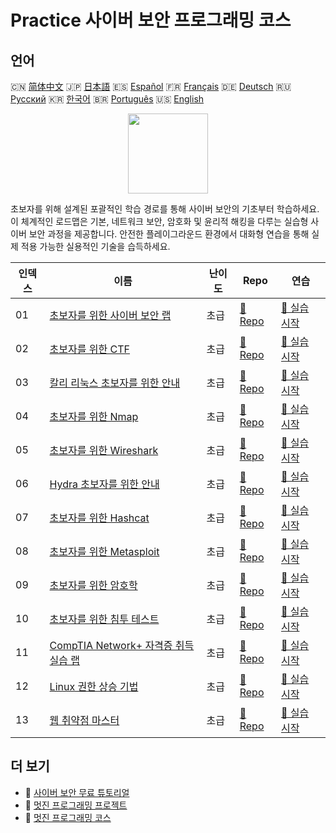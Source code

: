 # Practice 사이버 보안 프로그래밍 코스

## 언어

🇨🇳 [简体中文](README_zh.md) 🇯🇵 [日本語](README_ja.md) 🇪🇸 [Español](README_es.md) 🇫🇷 [Français](README_fr.md) 🇩🇪 [Deutsch](README_de.md) 🇷🇺 [Русский](README_ru.md) 🇰🇷 [한국어](README_ko.md) 🇧🇷 [Português](README_pt.md) 🇺🇸 [English](README.md) 

<div align="center">
<img width="128px" src="https://file.labex.io/path/Xke24vJbuOBk.png">
</div>

초보자를 위해 설계된 포괄적인 학습 경로를 통해 사이버 보안의 기초부터 학습하세요. 이 체계적인 로드맵은 기본, 네트워크 보안, 암호화 및 윤리적 해킹을 다루는 실습형 사이버 보안 과정을 제공합니다. 안전한 플레이그라운드 환경에서 대화형 연습을 통해 실제 적용 가능한 실용적인 기술을 습득하세요.

|   인덱스 | 이름                                                                                                   | 난이도   | Repo                                                                              | 연습                                                                                 |
|----------|--------------------------------------------------------------------------------------------------------|----------|-----------------------------------------------------------------------------------|--------------------------------------------------------------------------------------|
|       01 | [초보자를 위한 사이버 보안 랩](https://labex.io/ko/courses/cybersecurity-labs-for-beginners)           | 초급     | [🔗 Repo](https://github.com/labex-labs/cybersecurity-labs-for-beginners)         | [🚀 실습 시작](https://labex.io/ko/courses/cybersecurity-labs-for-beginners)         |
|       02 | [초보자를 위한 CTF](https://labex.io/ko/courses/ctf-for-beginners)                                     | 초급     | [🔗 Repo](https://github.com/labex-labs/ctf-for-beginners)                        | [🚀 실습 시작](https://labex.io/ko/courses/ctf-for-beginners)                        |
|       03 | [칼리 리눅스 초보자를 위한 안내](https://labex.io/ko/courses/kali-linux-for-beginners)                 | 초급     | [🔗 Repo](https://github.com/labex-labs/kali-linux-for-beginners)                 | [🚀 실습 시작](https://labex.io/ko/courses/kali-linux-for-beginners)                 |
|       04 | [초보자를 위한 Nmap](https://labex.io/ko/courses/nmap-for-beginners)                                   | 초급     | [🔗 Repo](https://github.com/labex-labs/nmap-for-beginners)                       | [🚀 실습 시작](https://labex.io/ko/courses/nmap-for-beginners)                       |
|       05 | [초보자를 위한 Wireshark](https://labex.io/ko/courses/wireshark-for-beginners)                         | 초급     | [🔗 Repo](https://github.com/labex-labs/wireshark-for-beginners)                  | [🚀 실습 시작](https://labex.io/ko/courses/wireshark-for-beginners)                  |
|       06 | [Hydra 초보자를 위한 안내](https://labex.io/ko/courses/hydra-for-beginners)                            | 초급     | [🔗 Repo](https://github.com/labex-labs/hydra-for-beginners)                      | [🚀 실습 시작](https://labex.io/ko/courses/hydra-for-beginners)                      |
|       07 | [초보자를 위한 Hashcat](https://labex.io/ko/courses/hashcat-for-beginners)                             | 초급     | [🔗 Repo](https://github.com/labex-labs/hashcat-for-beginners)                    | [🚀 실습 시작](https://labex.io/ko/courses/hashcat-for-beginners)                    |
|       08 | [초보자를 위한 Metasploit](https://labex.io/ko/courses/metasploit-for-beginners)                       | 초급     | [🔗 Repo](https://github.com/labex-labs/metasploit-for-beginners)                 | [🚀 실습 시작](https://labex.io/ko/courses/metasploit-for-beginners)                 |
|       09 | [초보자를 위한 암호학](https://labex.io/ko/courses/cryptography-for-beginners)                         | 초급     | [🔗 Repo](https://github.com/labex-labs/cryptography-for-beginners)               | [🚀 실습 시작](https://labex.io/ko/courses/cryptography-for-beginners)               |
|       10 | [초보자를 위한 침투 테스트](https://labex.io/ko/courses/penetration-testing-for-beginners)             | 초급     | [🔗 Repo](https://github.com/labex-labs/penetration-testing-for-beginners)        | [🚀 실습 시작](https://labex.io/ko/courses/penetration-testing-for-beginners)        |
|       11 | [CompTIA Network+ 자격증 취득 실습 랩](https://labex.io/ko/courses/comptia-network-plus-training-labs) | 초급     | [🔗 Repo](https://github.com/labex-labs/comptia-network-plus-training-labs)       | [🚀 실습 시작](https://labex.io/ko/courses/comptia-network-plus-training-labs)       |
|       12 | [Linux 권한 상승 기법](https://labex.io/ko/courses/privilege-escalation-techniques-on-linux)           | 초급     | [🔗 Repo](https://github.com/labex-labs/privilege-escalation-techniques-on-linux) | [🚀 실습 시작](https://labex.io/ko/courses/privilege-escalation-techniques-on-linux) |
|       13 | [웹 취약점 마스터](https://labex.io/ko/courses/web-vulnerability-mastery)                              | 초급     | [🔗 Repo](https://github.com/labex-labs/web-vulnerability-mastery)                | [🚀 실습 시작](https://labex.io/ko/courses/web-vulnerability-mastery)                |

## 더 보기

- 🔗 [사이버 보안 무료 튜토리얼](https://github.com/labex-labs/cybersecurity-free-tutorials)
- 🔗 [멋진 프로그래밍 프로젝트](https://github.com/labex-labs/awesome-programming-projects)
- 🔗 [멋진 프로그래밍 코스](https://github.com/labex-labs/awesome-programming-courses)


